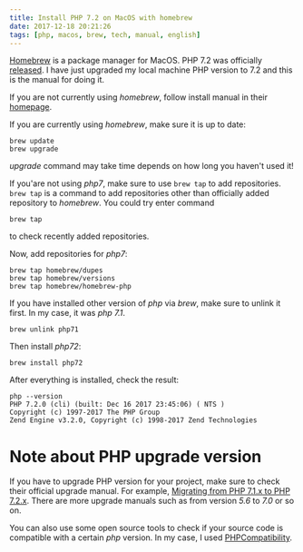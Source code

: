 ```yaml
---
title: Install PHP 7.2 on MacOS with homebrew
date: 2017-12-18 20:21:26
tags: [php, macos, brew, tech, manual, english]
---
```


[Homebrew](https://brew.sh/) is a package manager for MacOS. PHP 7.2 was officially [released](http://php.net/releases/7_2_0.php). I have just upgraded my local machine PHP version to 7.2 and this is the manual for doing it.

If you are not currently using *homebrew*, follow install manual in their [homepage](https://brew.sh/).

If you are currently using *homebrew*, make sure it is up to date:

```
brew update
brew upgrade
```

*upgrade* command may take time depends on how long you haven't used it!

If you'are not using *php7*, make sure to use `brew tap` to add repositories. `brew tap` is a command to add repositories other than officially added repository to *homebrew*. You could try enter command

```
brew tap
```

to check recently added repositories.

Now, add repositories for *php7*:

```
brew tap homebrew/dupes
brew tap homebrew/versions
brew tap homebrew/homebrew-php
```

If you have installed other version of *php* via *brew*, make sure to unlink it first. In my case, it was *php 7.1*.

```
brew unlink php71
```

Then install *php72*:

```
brew install php72
```

After everything is installed, check the result:

```
php --version
PHP 7.2.0 (cli) (built: Dec 16 2017 23:45:06) ( NTS )
Copyright (c) 1997-2017 The PHP Group
Zend Engine v3.2.0, Copyright (c) 1998-2017 Zend Technologies
```

# Note about PHP upgrade version

If you have to upgrade PHP version for your project, make sure to check their official upgrade manual. For example, [Migrating from PHP 7.1.x to PHP 7.2.x](http://php.net/manual/en/migration72.php). There are more upgrade manuals such as from version *5.6* to *7.0* or so on.

You can also use some open source tools to check if your source code is compatible with a certain *php* version. In my case, I used [PHPCompatibility](https://github.com/wimg/PHPCompatibility).